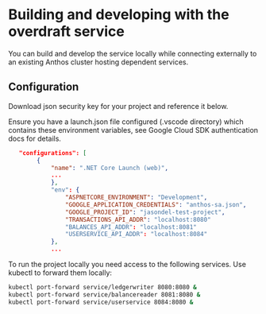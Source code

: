 # Building and developing with the overdraft service

You can build and develop the service locally while connecting externally to an existing Anthos cluster hosting dependent services.

## Configuration

Download json security key for your project and reference it below.

Ensure you have a launch.json file configured (.vscode directory) which contains these environment variables, see Google Cloud SDK authentication docs for details.

```json
   "configurations": [
        {
            "name": ".NET Core Launch (web)",
            ...
            },
            "env": {
                "ASPNETCORE_ENVIRONMENT": "Development",
                "GOOGLE_APPLICATION_CREDENTIALS": "anthos-sa.json",
                "GOOGLE_PROJECT_ID": "jasondel-test-project",  
                "TRANSACTIONS_API_ADDR": "localhost:8080"
                "BALANCES_API_ADDR": "localhost:8081"
                "USERSERVICE_API_ADDR": "localhost:8084"
            },
            ...
```

To run the project locally you need access to the following services.  Use kubectl to forward them locally:

```bash
kubectl port-forward service/ledgerwriter 8080:8080 &
kubectl port-forward service/balancereader 8081:8080 &
kubectl port-forward service/userservice 8084:8080 &
```

